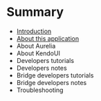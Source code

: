 # Summary

* [Introduction](README.md)
* [About this application](about_this_application.md)
* About Aurelia
* About KendoUI
* Developers tutorials
* Developers notes
* Bridge developers tutorials
* Bridge developers notes
* Troubleshooting


